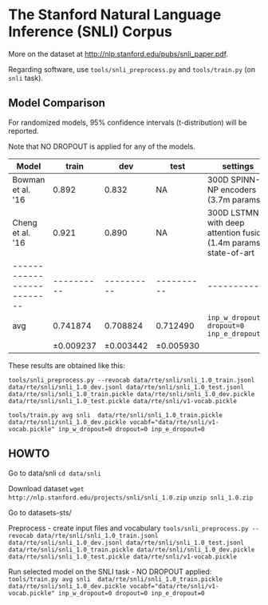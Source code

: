 The Stanford Natural Language Inference (SNLI) Corpus
=====================================================


More on the dataset at http://nlp.stanford.edu/pubs/snli_paper.pdf.

Regarding software, use ``tools/snli_preprocess.py`` and ``tools/train.py``
(on ``snli`` task).

Model Comparison
----------------

For randomized models, 95% confidence intervals (t-distribution) will be reported.

Note that NO DROPOUT is applied for any of the models.

| Model                    | train    | dev      | test  | settings
|--------------------------|----------|----------|----------|----------
| Bowman et al. '16        | 0.892    |  0.832   | NA       | 300D SPINN-NP encoders (3.7m params)
| Cheng et al. '16         | 0.921    |  0.890   | NA       | 300D LSTMN with deep attention fusion (1.4m params), state-of-art
|--------------------------|----------|----------|----------|----------
| avg                      | 0.741874 | 0.708824 | 0.712490 | ``inp_w_dropout=0`` ``dropout=0`` ``inp_e_dropout=0``
|                          |±0.009237 |±0.003442 |±0.005930 |



These results are obtained like this:

   ``tools/snli_preprocess.py --revocab data/rte/snli/snli_1.0_train.jsonl data/rte/snli/snli_1.0_dev.jsonl data/rte/snli/snli_1.0_test.jsonl data/rte/snli/snli_1.0_train.pickle data/rte/snli/snli_1.0_dev.pickle data/rte/snli/snli_1.0_test.pickle data/rte/snli/v1-vocab.pickle``


   ``tools/train.py avg snli  data/rte/snli/snli_1.0_train.pickle data/rte/snli/snli_1.0_dev.pickle vocabf="data/rte/snli/v1-vocab.pickle" inp_w_dropout=0 dropout=0 inp_e_dropout=0``

HOWTO
-----

Go to data/snli
    ``cd data/snli``

Download dataset
    ``wget http://nlp.stanford.edu/projects/snli/snli_1.0.zip``
    ``unzip snli_1.0.zip``

Go to datasets-sts/

Preprocess - create input files and vocabulary
   ``tools/snli_preprocess.py --revocab data/rte/snli/snli_1.0_train.jsonl data/rte/snli/snli_1.0_dev.jsonl data/rte/snli/snli_1.0_test.jsonl data/rte/snli/snli_1.0_train.pickle data/rte/snli/snli_1.0_dev.pickle data/rte/snli/snli_1.0_test.pickle data/rte/snli/v1-vocab.pickle``

Run selected model on the SNLI task - NO DROPOUT applied:
   ``tools/train.py avg snli  data/rte/snli/snli_1.0_train.pickle data/rte/snli/snli_1.0_dev.pickle vocabf="data/rte/snli/v1-vocab.pickle" inp_w_dropout=0 dropout=0 inp_e_dropout=0``
